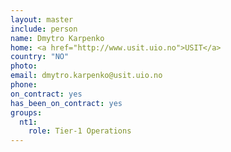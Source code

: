 ```yaml
---
layout: master
include: person
name: Dmytro Karpenko
home: <a href="http://www.usit.uio.no">USIT</a>
country: "NO"
photo:
email: dmytro.karpenko@usit.uio.no
phone:
on_contract: yes
has_been_on_contract: yes
groups:
  nt1:
    role: Tier-1 Operations
---
```

